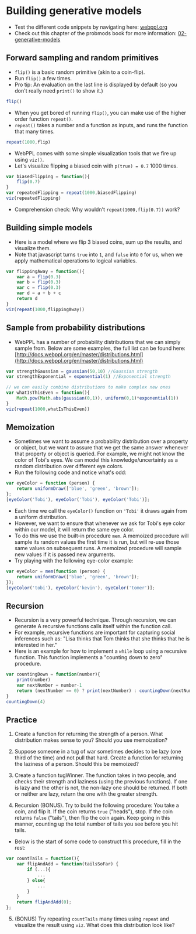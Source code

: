 # Building generative models

- Test the different code snippets by navigating here: [webppl.org](http://webppl.org)
- Check out this chapter of the probmods book for more information: [02-generative-models](https://probmods.org/chapters/02-generative-models.html)

## Forward sampling and random primitives

- `flip()` is a basic random primitive (akin to a coin-flip).
- Run `flip()` a few times.
- Pro tip: An evaluation on the last line is displayed by default (so you don't really need `print()` to show it.)

```javascript
flip()
```

- When you get bored of running `flip()`, you can make use of the higher order function `repeat()`.
- `repeat()` takes a number and a function as inputs, and runs the function that many times.

```javascript
repeat(1000,flip)
```

- WebPPL comes with some simple visualization tools that we fire up using `viz()`.
- Let's visualize flipping a biased coin with `p(true) = 0.7` 1000 times.

```javascript
var biasedFlipping = function(){
	flip(0.7)
}
var repeatedFlipping = repeat(1000,biasedFlipping)
viz(repeatedFlipping)
```

- Comprehension check: Why wouldn't `repeat(1000,flip(0.7))` work?

## Building simple models

- Here is a model where we flip 3 biased coins, sum up the results, and visualize them.
- Note that javascript turns `true` into `1`, and `false` into `0` for us, when we apply mathematical operations to logical variables.

```javascript
var flippingAway = function(){
	var a = flip(0.3)
	var b = flip(0.3)
	var c = flip(0.3)
	var d = a + b + c
	return d
}
viz(repeat(1000,flippingAway))
```

## Sample from probability distributions

- WebPPL has a number of probability distributions that we can simply sample from. Below are some examples, the full list can be found here: [http://docs.webppl.org/en/master/distributions.html](http://docs.webppl.org/en/master/distributions.html)

```javascript
var strengthGaussian = gaussian(50,10) //Gaussian strength
var strengthExponential = exponential(1) //Exponential strength

// we can easily combine distributions to make complex new ones
var whatIsThisEven = function(){
	Math.pow(Math.abs(gaussian(0,1)), uniform(0,1)*exponential(1))
}
viz(repeat(1000,whatIsThisEven))
```

## Memoization

- Sometimes we want to assume a probability distribution over a property or object, but we want to assure that we get the same answer whenever that property or object is queried. For example, we might not know the color of Tobi's eyes. We can model this knowledge/uncertainty as a random distribution over different eye colors. 
- Run the following code and notice what's odd: 

```javascript
var eyeColor = function (person) {
	return uniformDraw(['blue', 'green', 'brown']);
};
[eyeColor('Tobi'), eyeColor('Tobi'), eyeColor('Tobi')];
```

- Each time we call the `eyeColor()` function on `'Tobi'` it draws again from a uniform distribution. 
- However, we want to ensure that whenever we ask for Tobi's eye color within our model, it will return the same eye color.
- To do this we use the built-in procedure `mem`. A memoized procedure will sample its random values the first time it is run, but will re-use those same values on subsequent runs. A memoized procedure will sample new values if it is passed new arguments. 
- Try playing with the following eye-color example:

```javascript
var eyeColor = mem(function (person) {
	return uniformDraw(['blue', 'green', 'brown']);
});
[eyeColor('tobi'), eyeColor('kevin'), eyeColor('tomer')];
```

## Recursion

- Recursion is a very powerful technique. Through recursion, we can generate A recursive functions calls itself within the function call. 
- For example, recursive functions are important for capturing social inferences such as: "Lisa thinks that Tom thinks that she thinks that he is interested in her."
- Here is an example for how to implement a `while` loop using a recursive function. This function implements a "counting down to zero" procedure. 

```javascript
var countingDown = function(number){
	print(number)
	var nextNumber = number-1
	return (nextNumber == 0) ? print(nextNumber) : countingDown(nextNumber)
}
countingDown(4)
```

## Practice

1. Create a function for returning the strength of a person. What distribution makes sense to you? Should you use memoization?

<!--
- SOLUTION:

A Gaussian seems like a reasonable distribution -- this assumes that there is some average strength in the population and deviations follow a bell curve.

You SHOULD use memoization here -- Tobi's strength might change if he starts / stops working out, but it won't change in the time between two function calls

 ```javascript
var strength = mem(function (person) {return gaussian(50, 10)});

print("Tobi's strength: " + strength('tobi'));
print("Tobi's strength: " + strength('tobi'));
print("Tomer's strength: " + strength('tomer'));
```-->

2. Suppose someone in a tug of war sometimes decides to be lazy (one third of the time) and not pull that hard. Create a function for returning the laziness of a person. Should this be memoized?

<!--
- SOLUTION:

You should NOT use memoization here -- Tobi might work hard at one point but be lazy later. Memoization would force him to always be lazy or working hard

 ```javascript
var lazy = function(person) {return flip(1/3) };

print("Is Tobi lazy? " + strength('tobi'));
print("Is Tobi lazy again? " + strength('tobi'));
print("Is Tobi lazy still? " + strength('tobi'));
print("Is Tobi lazy now? " + strength('tobi'));
```-->



3. Create a function tugWinner. The function takes in two people, and checks their strength and laziness (using the previous functions). If one is lazy and the other is not, the non-lazy one should be returned. If both or neither are lazy, return the one with the greater strength.

<!--
- SOLUTION:

 ```javascript
var tugWinner = function(person1, person2) {
	var str1 = strength(person1);
	var isLazy1 = lazy(person1);
	var str2 = strength(person2);
	var isLazy2 = lazy(person2);

	if (isLazy1 & !isLazy2) { // person1 is lazy, person2 is not
		return person2;
	} else if (!isLazy1 & isLazy2) { // person2 is lazy, person1 is not
		return person1;
	} else { // Both or neither are lazy
		return str1 > str2 ? person1 : person2
	}
};
print("The winner between Tobi and Tomer is: " + tugWinner('tobi', 'tomer'));
print("The winner between Tobi and Kevin is: " + tugWinner('tobi', 'kevin'));
print("The winner between Kevin and Tomer is: " + tugWinner('kevin', 'tomer'));

print ("Tobi's strength is: " + strength('tobi'));
print ("Tomer's strength is: " + strength('tomer'));
print ("Kevin's strength is: " + strength('kevin'));
```

Note that we don't have to worry about equal strengths here -- because these numbers are pulled from a continuous distribution, they will never be exactly equal
-->


4. Recursion (BONUS). Try to build the following procedure: You take a coin, and flip it. If the coin returns `true` ("heads"), stop. If the coin returns `false` ("tails"), then flip the coin again. Keep going in this manner, counting up the total number of tails you see before you hit tails.

- Below is the start of some code to construct this procedure, fill in the rest:

```javascript
var countTails = function(){
	var flipAndAdd = function(tailsSoFar) {
		if (...){
			...
		} else{
			...
		}
	}
	return flipAndAdd(0);
};
```

<!--
- SOLUTION:

 ```javascript
 var countTails = function(){
 	var flipAndAdd = function(tailsSoFar) {
 		if (flip()){ // Got heads
 			return tailsSoFar;
 		} else{
 			return flipAndAdd(tailsSoFar + 1);
 		}
 	}
 	return flipAndAdd(0);
 };
```-->


5. (BONUS) Try repeating `countTails` many times using `repeat` and visualize the result using `viz`. What does this distribution look like?

<!--
- SOLUTION:

 ```javascript
viz(repeat(1000, countTails));
```
... hey... that looks like an exponential distribution...

-->
